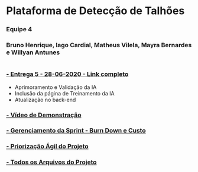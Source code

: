 # Plataforma de Detecção de Talhões

### Equipe 4
### Bruno Henrique, Iago Cardial, Matheus Vilela, Mayra Bernardes e Willyan Antunes
#

### [- Entrega 5 - 28-06-2020 - Link completo](https://drive.google.com/drive/folders/18Q7oKaIyHLlHcQn1jylB3gcya4lQrOEn?usp=sharing)
- Aprimoramento e Validação da IA
- Inclusão da página de Treinamento da IA
- Atualização no back-end

### [- Vídeo de Demonstração](https://drive.google.com/drive/folders/1__mVri_h0-svoRSe5CcslOVOTgzl7suV?usp=sharing)

### [- Gerenciamento da Sprint - Burn Down e Custo](https://docs.google.com/spreadsheets/d/18nxotizbgWOUV79GEEmgSKg7JJiXPh1RW-djI0H_5po/edit?usp=sharing)

### [- Priorização Ágil do Projeto](https://drive.google.com/file/d/1coPe5WSlf4Z6aESZTwiY6y2t_J95KEWr/view?usp=sharing)

### [- Todos os Arquivos do Projeto](https://drive.google.com/drive/folders/1VwCP69CIkUA82ie0dcBAwo4NLiBk8iC7?usp=sharing)
#